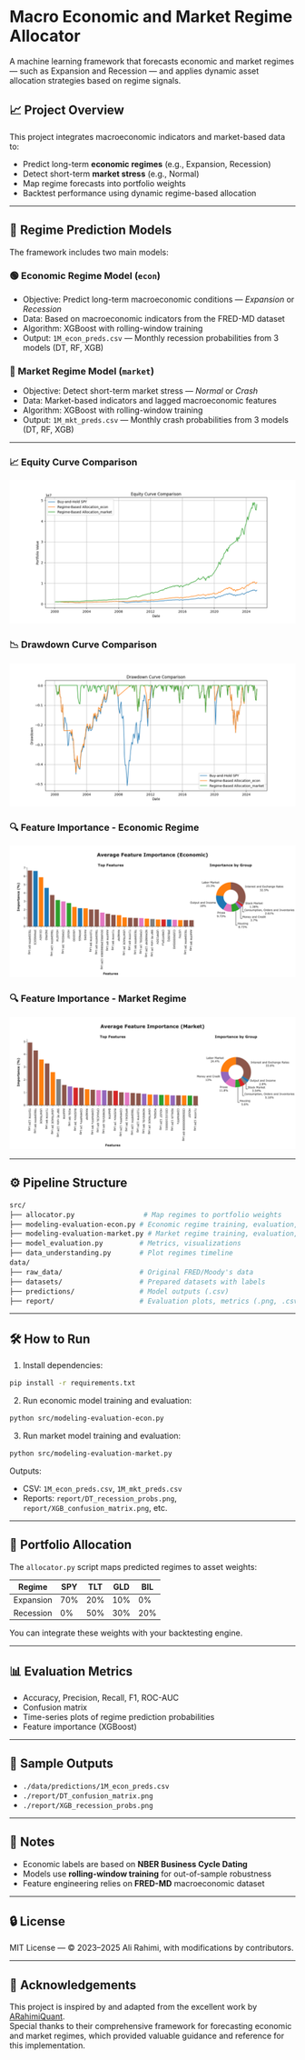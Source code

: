 # Macro Economic and Market Regime Allocator

A machine learning framework that forecasts economic and market regimes — such as Expansion and Recession — and applies dynamic asset allocation strategies based on regime signals.

## 📈 Project Overview

This project integrates macroeconomic indicators and market-based data to:

- Predict long-term **economic regimes** (e.g., Expansion, Recession)
- Detect short-term **market stress** (e.g., Normal)
- Map regime forecasts into portfolio weights
- Backtest performance using dynamic regime-based allocation

---

## 🧠 Regime Prediction Models

The framework includes two main models:

### 🟢 Economic Regime Model (`econ`)
- Objective: Predict long-term macroeconomic conditions — *Expansion* or *Recession*
- Data: Based on macroeconomic indicators from the FRED-MD dataset
- Algorithm: XGBoost with rolling-window training
- Output: `1M_econ_preds.csv` — Monthly recession probabilities from 3 models (DT, RF, XGB)

### 🔴 Market Regime Model (`market`)
- Objective: Detect short-term market stress — *Normal* or *Crash*
- Data: Market-based indicators and lagged macroeconomic features
- Algorithm: XGBoost with rolling-window training
- Output: `1M_mkt_preds.csv` — Monthly crash probabilities from 3 models (DT, RF, XGB)

---

### 📈 Equity Curve Comparison  
![Equity Curve](images/equity_curve_comparison_econ_market.png)

### 📉 Drawdown Curve Comparison  
![Drawdown Curve](images/drawdown_curve_comparison_econ_market.png)

### 🔍 Feature Importance - Economic Regime  
![Feature Importance (Econ)](images/1M_feature_importance_econ.png)

### 🔍 Feature Importance - Market Regime  
![Feature Importance (Market)](images/1M_feature_importance_market.png)

---

## ⚙️ Pipeline Structure

```bash
src/
├── allocator.py                 # Map regimes to portfolio weights
├── modeling-evaluation-econ.py # Economic regime training, evaluation, feature importance
├── modeling-evaluation-market.py # Market regime training, evaluation, feature importance
├── model_evaluation.py         # Metrics, visualizations
├── data_understanding.py       # Plot regimes timeline
data/
├── raw_data/                   # Original FRED/Moody's data
├── datasets/                   # Prepared datasets with labels
├── predictions/                # Model outputs (.csv)
├── report/                     # Evaluation plots, metrics (.png, .csv)
```

---

## 🛠️ How to Run

1. Install dependencies:
```bash
pip install -r requirements.txt
```

2. Run economic model training and evaluation:
```bash
python src/modeling-evaluation-econ.py
```

3. Run market model training and evaluation:
```bash
python src/modeling-evaluation-market.py
```

Outputs:
- CSV: `1M_econ_preds.csv`, `1M_mkt_preds.csv`
- Reports: `report/DT_recession_probs.png`, `report/XGB_confusion_matrix.png`, etc.

---

## 💼 Portfolio Allocation

The `allocator.py` script maps predicted regimes to asset weights:

| Regime     | SPY | TLT | GLD | BIL |
|------------|-----|-----|-----|-----|
| Expansion  | 70% | 20% | 10% |  0% |
| Recession  |  0% | 50% | 30% | 20% |

You can integrate these weights with your backtesting engine.

---

## 📊 Evaluation Metrics

- Accuracy, Precision, Recall, F1, ROC-AUC
- Confusion matrix
- Time-series plots of regime prediction probabilities
- Feature importance (XGBoost)

---

## 📁 Sample Outputs

- `./data/predictions/1M_econ_preds.csv`
- `./report/DT_confusion_matrix.png`
- `./report/XGB_recession_probs.png`

---

## 📌 Notes

- Economic labels are based on **NBER Business Cycle Dating**
- Models use **rolling-window training** for out-of-sample robustness
- Feature engineering relies on **FRED-MD** macroeconomic dataset

---

## 🔒 License

MIT License — © 2023–2025 Ali Rahimi, with modifications by contributors.

---

## 🙏 Acknowledgements

This project is inspired by and adapted from the excellent work by [ARahimiQuant](https://github.com/ARahimiQuant/forecasting-economic-and-market-regimes).  
Special thanks to their comprehensive framework for forecasting economic and market regimes, which provided valuable guidance and reference for this implementation.